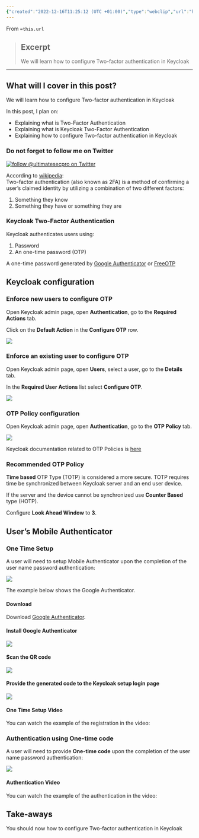 ```yaml
---
{"created":"2022-12-16T11:25:12 (UTC +01:00)","type":"webclip","url":"https://ultimatesecurity.pro/post/2fa/","author":"ultimatesecurity","dg-publish":true,"topics":["Keycloak"],"permalink":"/sys-admin/keycloak/otp-two-factor-authentication-with-keycloak/","dgPassFrontmatter":true}
---
```


From `=this.url`


> ## Excerpt
> We will learn how to configure Two-factor authentication in Keycloak

---
## What will I cover in this post?

We will learn how to configure Two-factor authentication in Keycloak

In this post, I plan on:

-   Explaining what is Two-Factor Authentication
-   Explaining what is Keycloak Two-Factor Authentication
-   Explaining how to configure Two-factor authentication in Keycloak

### Do not forget to follow me on Twitter

[![follow @ultimatesecpro on Twitter](https://ultimatesecurity.pro/img/twitter.jpg)](https://twitter.com/intent/follow?screen_name=ultimatesecpro)

According to [wikipedia](https://en.wikipedia.org/wiki/Two-step_verification):  
Two-factor authentication (also known as 2FA) is a method of confirming a user’s claimed identity by utilizing a combination of two different factors:

1.  Something they know
2.  Something they have or something they are

### Keycloak Two-Factor Authentication

Keycloak authenticates users using:

1.  Password
2.  An one-time password (OTP)

A one-time password generated by [Google Authenticator](https://en.wikipedia.org/wiki/Google_Authenticator) or [FreeOTP](https://en.wikipedia.org/wiki/FreeOTP)

## Keycloak configuration

### Enforce new users to configure OTP

Open Keycloak admin page, open **Authentication**, go to the **Required Actions** tab.

Click on the **Default Action** in the **Configure OTP** row.

![](https://ultimatesecurity.pro/img/otp-configuration.JPG)

### Enforce an existing user to configure OTP

Open Keycloak admin page, open **Users**, select a user, go to the **Details** tab.

In the **Required User Actions** list select **Configure OTP**.

![](https://ultimatesecurity.pro/img/otp-configuration-users.jpg)

### OTP Policy configuration

Open Keycloak admin page, open **Authentication**, go to the **OTP Policy** tab.

![](https://ultimatesecurity.pro/img/otp-configuration-policy.jpg)

Keycloak documentation related to OTP Policies is [here](https://www.keycloak.org/docs/3.3/server_admin/topics/authentication/otp-policies.html)  

### Recommended OTP Policy

**Time based** OTP Type (TOTP) is considered a more secure. TOTP requires time be synchronized between Keycloak server and an end user device.

If the server and the device cannot be synchronized use **Counter Based** type (HOTP).

Configure **Look Ahead Window** to **3**.

## User’s Mobile Authenticator

### One Time Setup

A user will need to setup Mobile Authenticator upon the completion of the user name password authentication:

![](https://ultimatesecurity.pro/img/otp-configuration-mobile.jpg)

The example below shows the Google Authenticator.

#### Download

Download [Google Authenticator](https://play.google.com/store/apps/details?id=com.google.android.apps.authenticator2&hl=en).

#### Install Google Authenticator

![](https://ultimatesecurity.pro/img/otp-mobile-1.png)

#### Scan the QR code

![](https://ultimatesecurity.pro/img/otp-mobile-2.png)

#### Provide the generated code to the Keycloak setup login page

![](https://ultimatesecurity.pro/img/otp-mobile-3.png)

#### One Time Setup Video

You can watch the example of the registration in the video:

### Authentication using One-time code

A user will need to provide **One-time code** upon the completion of the user name password authentication:

![](https://ultimatesecurity.pro/img/otp-configuration-mobile-2.jpg)

#### Authentication Video

You can watch the example of the authentication in the video:

## Take-aways

You should now how to configure Two-factor authentication in Keycloak
